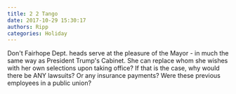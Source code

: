 ```yaml
---
title: 2 2 Tango
date: 2017-10-29 15:30:17
authors: Ripp
categories: Holiday
---
```


 Don't Fairhope Dept. heads serve at the pleasure of the Mayor - in much the same way as President Trump's Cabinet.  She can replace whom she wishes with her own selections upon taking office?  If that is the case, why would there be ANY lawsuits?  Or any insurance payments?  Were these previous employees in a public union?